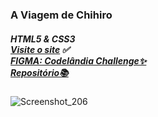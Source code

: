### A Viagem de Chihiro
##### HTML5 & CSS3 <br>[Visite o site](https://graceful-pavlova-15481c.netlify.app/) ✅ <br>[FIGMA: Codelândia Challenge✨](https://www.figma.com/file/Yb9IBH56g7T1hdIyZ3BMNO/Desafios---Codel%C3%A2ndia?node-id=5854-2&t=TuQ8IwYlBiircqjh-0)<br> [Repositório📚](https://github.com/Victoritalo/Frontend-Challenges/tree/main/Viagem-Chihiro)

![Screenshot_206](https://user-images.githubusercontent.com/108995269/235265701-64bd1ec6-cc89-471a-824e-efca774b7660.png)
## 